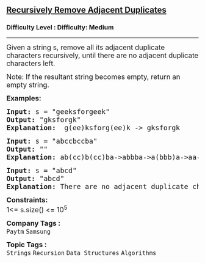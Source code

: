 <h2><a href="https://www.geeksforgeeks.org/problems/recursively-remove-all-adjacent-duplicates0744/1?page=1&category=Strings&difficulty=Medium&sortBy=submissions">Recursively Remove Adjacent Duplicates</a></h2><h3>Difficulty Level : Difficulty: Medium</h3><hr><div class="problems_problem_content__Xm_eO"><p><span style="font-size: 18px;">Given a string s, remove all its adjacent duplicate characters recursively, until there are no adjacent duplicate characters left.</span></p>
<p><span style="font-size: 18px;">Note: If the resultant string becomes empty, return an empty string.</span></p>
<p><strong><span style="font-size: 18px;">Examples:</span></strong></p>
<pre><span style="font-size: 18px;"><strong>Input: </strong>s = "geeksforgeek"
<strong>Output:</strong> "gksforgk"
<strong>Explanation:  </strong>g(ee)ksforg(ee)k -&gt; gksforgk</span></pre>
<pre><span style="font-size: 18px;"><strong>Input: </strong>s = "abccbccba"
<strong>Output:</strong> ""
<strong>Explanation: </strong>ab(cc)b(cc)ba-&gt;abbba-&gt;a(bbb)a-&gt;aa-&gt;(aa)-&gt;""(empty string)<br></span></pre>
<pre><span style="font-size: 18px;"><strong>Input: </strong>s = "abcd"
<strong>Output:</strong> "abcd"
<strong>Explanation: </strong>There are no adjacent duplicate characters</span></pre>
<p><span style="font-size: 18px;"><strong>Constraints:</strong><br>1&lt;= s.size() &lt;= 10<sup>5</sup></span></p></div><p><span style=font-size:18px><strong>Company Tags : </strong><br><code>Paytm</code>&nbsp;<code>Samsung</code>&nbsp;<br><p><span style=font-size:18px><strong>Topic Tags : </strong><br><code>Strings</code>&nbsp;<code>Recursion</code>&nbsp;<code>Data Structures</code>&nbsp;<code>Algorithms</code>&nbsp;